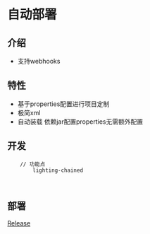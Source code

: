 
# 自动部署


## 介绍

- 支持webhooks

## 特性

* 基于properties配置进行项目定制
* 极简xml
* 自动装载 依赖jar配置properties无需额外配置

## 开发
	
```
    // 功能点
        lighting-chained
            


```
			

## 部署
[Release](https://gitee.com/justlive1/earth/releases)

